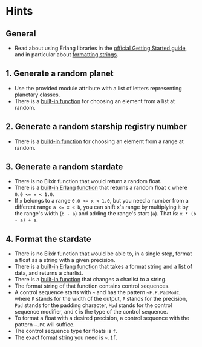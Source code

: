 # Hints

## General

- Read about using Erlang libraries in the [official Getting Started guide][getting-started-erlang-libraries], and in particular about [formatting strings][getting-started-formatted-text-output].

## 1. Generate a random planet

- Use the provided module attribute with a list of letters representing planetary classes.
- There is a [built-in function][enum-random] for choosing an element from a list at random.

## 2. Generate a random starship registry number

- There is a [build-in function][enum-random] for choosing an element from a range at random.

## 3. Generate a random stardate

- There is no Elixir function that would return a random float.
- There is a [built-in Erlang function][erl-rand-uniform] that returns a random float x where `0.0 <= x < 1.0`.
- If `x` belongs to a range `0.0 <= x < 1.0`, but you need a number from a different range `a <= x < b`, you can shift x's range by multiplying it by the range's width (`b - a`) and adding the range's start (`a`). That is: `x * (b - a) + a`.

## 4. Format the stardate

- There is no Elixir function that would be able to, in a single step, format a float as a string with a given precision.
- There is a [built-in Erlang function][erl-io-lib-format] that takes a format string and a list of data, and returns a charlist.
- There is a [built-in function][to-string] that changes a charlist to a string.
- The format string of that function contains control sequences.
- A control sequence starts with `~` and has the pattern `~F.P.PadModC`, where `F` stands for the width of the output, `P` stands for the precision, `Pad` stands for the padding character, `Mod` stands for the control sequence modifier, and `C` is the type of the control sequence.
- To format a float with a desired precision, a control sequence with the pattern `~.PC` will suffice.
- The control sequence type for floats is `f`.
- The exact format string you need is `~.1f`.

[getting-started-erlang-libraries]: https://elixir-lang.org/getting-started/erlang-libraries.html
[getting-started-formatted-text-output]: https://elixir-lang.org/getting-started/erlang-libraries.html#formatted-text-output
[enum-random]: https://hexdocs.pm/elixir/Enum.html#random/1
[erl-rand-uniform]: http://erlang.org/doc/man/rand.html#uniform-0
[erl-io-lib-format]: http://erlang.org/doc/man/io_lib.html#format-2
[to-string]: https://hexdocs.pm/elixir/Kernel.html#to_string/1